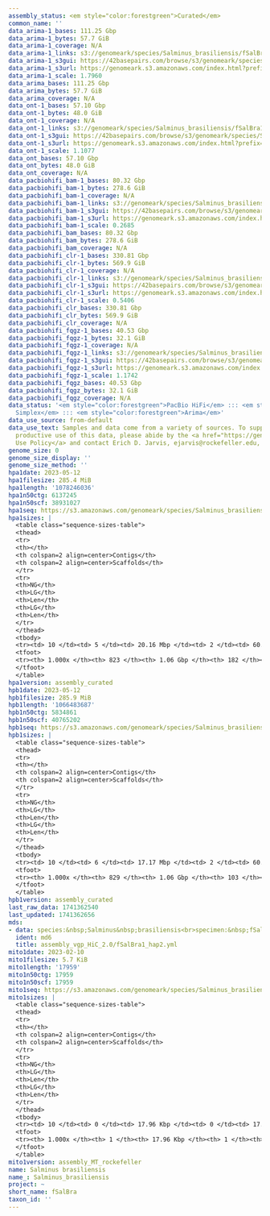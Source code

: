 ```yaml
---
assembly_status: <em style="color:forestgreen">Curated</em>
common_name: ''
data_arima-1_bases: 111.25 Gbp
data_arima-1_bytes: 57.7 GiB
data_arima-1_coverage: N/A
data_arima-1_links: s3://genomeark/species/Salminus_brasiliensis/fSalBra1/genomic_data/arima/<br>
data_arima-1_s3gui: https://42basepairs.com/browse/s3/genomeark/species/Salminus_brasiliensis/fSalBra1/genomic_data/arima/
data_arima-1_s3url: https://genomeark.s3.amazonaws.com/index.html?prefix=species/Salminus_brasiliensis/fSalBra1/genomic_data/arima/
data_arima-1_scale: 1.7960
data_arima_bases: 111.25 Gbp
data_arima_bytes: 57.7 GiB
data_arima_coverage: N/A
data_ont-1_bases: 57.10 Gbp
data_ont-1_bytes: 48.0 GiB
data_ont-1_coverage: N/A
data_ont-1_links: s3://genomeark/species/Salminus_brasiliensis/fSalBra1/genomic_data/ont/<br>
data_ont-1_s3gui: https://42basepairs.com/browse/s3/genomeark/species/Salminus_brasiliensis/fSalBra1/genomic_data/ont/
data_ont-1_s3url: https://genomeark.s3.amazonaws.com/index.html?prefix=species/Salminus_brasiliensis/fSalBra1/genomic_data/ont/
data_ont-1_scale: 1.1077
data_ont_bases: 57.10 Gbp
data_ont_bytes: 48.0 GiB
data_ont_coverage: N/A
data_pacbiohifi_bam-1_bases: 80.32 Gbp
data_pacbiohifi_bam-1_bytes: 278.6 GiB
data_pacbiohifi_bam-1_coverage: N/A
data_pacbiohifi_bam-1_links: s3://genomeark/species/Salminus_brasiliensis/fSalBra1/genomic_data/pacbio_hifi/<br>
data_pacbiohifi_bam-1_s3gui: https://42basepairs.com/browse/s3/genomeark/species/Salminus_brasiliensis/fSalBra1/genomic_data/pacbio_hifi/
data_pacbiohifi_bam-1_s3url: https://genomeark.s3.amazonaws.com/index.html?prefix=species/Salminus_brasiliensis/fSalBra1/genomic_data/pacbio_hifi/
data_pacbiohifi_bam-1_scale: 0.2685
data_pacbiohifi_bam_bases: 80.32 Gbp
data_pacbiohifi_bam_bytes: 278.6 GiB
data_pacbiohifi_bam_coverage: N/A
data_pacbiohifi_clr-1_bases: 330.81 Gbp
data_pacbiohifi_clr-1_bytes: 569.9 GiB
data_pacbiohifi_clr-1_coverage: N/A
data_pacbiohifi_clr-1_links: s3://genomeark/species/Salminus_brasiliensis/fSalBra1/genomic_data/pacbio_hifi/<br>
data_pacbiohifi_clr-1_s3gui: https://42basepairs.com/browse/s3/genomeark/species/Salminus_brasiliensis/fSalBra1/genomic_data/pacbio_hifi/
data_pacbiohifi_clr-1_s3url: https://genomeark.s3.amazonaws.com/index.html?prefix=species/Salminus_brasiliensis/fSalBra1/genomic_data/pacbio_hifi/
data_pacbiohifi_clr-1_scale: 0.5406
data_pacbiohifi_clr_bases: 330.81 Gbp
data_pacbiohifi_clr_bytes: 569.9 GiB
data_pacbiohifi_clr_coverage: N/A
data_pacbiohifi_fqgz-1_bases: 40.53 Gbp
data_pacbiohifi_fqgz-1_bytes: 32.1 GiB
data_pacbiohifi_fqgz-1_coverage: N/A
data_pacbiohifi_fqgz-1_links: s3://genomeark/species/Salminus_brasiliensis/fSalBra1/genomic_data/pacbio_hifi/<br>
data_pacbiohifi_fqgz-1_s3gui: https://42basepairs.com/browse/s3/genomeark/species/Salminus_brasiliensis/fSalBra1/genomic_data/pacbio_hifi/
data_pacbiohifi_fqgz-1_s3url: https://genomeark.s3.amazonaws.com/index.html?prefix=species/Salminus_brasiliensis/fSalBra1/genomic_data/pacbio_hifi/
data_pacbiohifi_fqgz-1_scale: 1.1742
data_pacbiohifi_fqgz_bases: 40.53 Gbp
data_pacbiohifi_fqgz_bytes: 32.1 GiB
data_pacbiohifi_fqgz_coverage: N/A
data_status: '<em style="color:forestgreen">PacBio HiFi</em> ::: <em style="color:forestgreen">ONT
  Simplex</em> ::: <em style="color:forestgreen">Arima</em>'
data_use_source: from-default
data_use_text: Samples and data come from a variety of sources. To support fair and
  productive use of this data, please abide by the <a href="https://genome10k.soe.ucsc.edu/data-use-policies/">Data
  Use Policy</a> and contact Erich D. Jarvis, ejarvis@rockefeller.edu, with any questions.
genome_size: 0
genome_size_display: ''
genome_size_method: ''
hpa1date: 2023-05-12
hpa1filesize: 285.4 MiB
hpa1length: '1078246036'
hpa1n50ctg: 6137245
hpa1n50scf: 38931027
hpa1seq: https://s3.amazonaws.com/genomeark/species/Salminus_brasiliensis/fSalBra1/assembly_curated/fSalBra1.hap1.decon.20230512.fasta.gz
hpa1sizes: |
  <table class="sequence-sizes-table">
  <thead>
  <tr>
  <th></th>
  <th colspan=2 align=center>Contigs</th>
  <th colspan=2 align=center>Scaffolds</th>
  </tr>
  <tr>
  <th>NG</th>
  <th>LG</th>
  <th>Len</th>
  <th>LG</th>
  <th>Len</th>
  </tr>
  </thead>
  <tbody>
  <tr><td> 10 </td><td> 5 </td><td> 20.16 Mbp </td><td> 2 </td><td> 60.83 Mbp </td></tr><tr><td> 20 </td><td> 11 </td><td> 15.38 Mbp </td><td> 4 </td><td> 47.62 Mbp </td></tr><tr><td> 30 </td><td> 19 </td><td> 12.10 Mbp </td><td> 6 </td><td> 44.64 Mbp </td></tr><tr><td> 40 </td><td> 29 </td><td> 8.44 Mbp </td><td> 8 </td><td> 43.70 Mbp </td></tr><tr style="background-color:#cccccc;"><td> 50 </td><td> 44 </td><td style="background-color:#88ff88;"> 6.14 Mbp </td><td> 11 </td><td style="background-color:#88ff88;"> 38.93 Mbp </td></tr><tr><td> 60 </td><td> 65 </td><td> 3.96 Mbp </td><td> 14 </td><td> 36.16 Mbp </td></tr><tr><td> 70 </td><td> 97 </td><td> 2.64 Mbp </td><td> 17 </td><td> 35.01 Mbp </td></tr><tr><td> 80 </td><td> 150 </td><td> 1.58 Mbp </td><td> 20 </td><td> 34.17 Mbp </td></tr><tr><td> 90 </td><td> 260 </td><td> 0.61 Mbp </td><td> 23 </td><td> 29.94 Mbp </td></tr><tr><td> 100 </td><td> 823 </td><td> 16.36 Kbp </td><td> 182 </td><td> 16.36 Kbp </td></tr></tbody>
  <tfoot>
  <tr><th> 1.000x </th><th> 823 </th><th> 1.06 Gbp </th><th> 182 </th><th> 1.08 Gbp </th></tr>
  </tfoot>
  </table>
hpa1version: assembly_curated
hpb1date: 2023-05-12
hpb1filesize: 285.9 MiB
hpb1length: '1066483687'
hpb1n50ctg: 5834861
hpb1n50scf: 40765202
hpb1seq: https://s3.amazonaws.com/genomeark/species/Salminus_brasiliensis/fSalBra1/assembly_curated/fSalBra1.hap2.cur.20230512.fasta.gz
hpb1sizes: |
  <table class="sequence-sizes-table">
  <thead>
  <tr>
  <th></th>
  <th colspan=2 align=center>Contigs</th>
  <th colspan=2 align=center>Scaffolds</th>
  </tr>
  <tr>
  <th>NG</th>
  <th>LG</th>
  <th>Len</th>
  <th>LG</th>
  <th>Len</th>
  </tr>
  </thead>
  <tbody>
  <tr><td> 10 </td><td> 6 </td><td> 17.17 Mbp </td><td> 2 </td><td> 60.49 Mbp </td></tr><tr><td> 20 </td><td> 13 </td><td> 13.94 Mbp </td><td> 4 </td><td> 50.28 Mbp </td></tr><tr><td> 30 </td><td> 21 </td><td> 11.72 Mbp </td><td> 6 </td><td> 46.42 Mbp </td></tr><tr><td> 40 </td><td> 32 </td><td> 8.06 Mbp </td><td> 8 </td><td> 43.35 Mbp </td></tr><tr style="background-color:#cccccc;"><td> 50 </td><td> 47 </td><td style="background-color:#88ff88;"> 5.83 Mbp </td><td> 11 </td><td style="background-color:#88ff88;"> 40.77 Mbp </td></tr><tr><td> 60 </td><td> 68 </td><td> 4.15 Mbp </td><td> 13 </td><td> 38.87 Mbp </td></tr><tr><td> 70 </td><td> 99 </td><td> 2.77 Mbp </td><td> 16 </td><td> 36.84 Mbp </td></tr><tr><td> 80 </td><td> 148 </td><td> 1.61 Mbp </td><td> 19 </td><td> 36.20 Mbp </td></tr><tr><td> 90 </td><td> 250 </td><td> 0.64 Mbp </td><td> 22 </td><td> 33.96 Mbp </td></tr><tr><td> 100 </td><td> 829 </td><td> 19.03 Kbp </td><td> 103 </td><td> 19.03 Kbp </td></tr></tbody>
  <tfoot>
  <tr><th> 1.000x </th><th> 829 </th><th> 1.06 Gbp </th><th> 103 </th><th> 1.07 Gbp </th></tr>
  </tfoot>
  </table>
hpb1version: assembly_curated
last_raw_data: 1741362540
last_updated: 1741362656
mds:
- data: species:&nbsp;Salminus&nbsp;brasiliensis<br>specimen:&nbsp;fSalBra1<br>projects:&nbsp;<br>&nbsp;&nbsp;-&nbsp;vgp<br>data_location:&nbsp;S3<br>release_to:&nbsp;S3<br>haplotype_to_curate:&nbsp;hap2<br>hap1:&nbsp;s3://genomeark/species/Salminus_brasiliensis/fSalBra1/assembly_vgp_HiC_2.0/fSalBra1.HiC.hap1.20230305.fasta.gz<br>hap2:&nbsp;s3://genomeark/species/Salminus_brasiliensis/fSalBra1/assembly_vgp_HiC_2.0/fSalBra1.HiC.hap2.20230305.fasta.gz<br>pretext_hap1:&nbsp;s3://genomeark/species/Salminus_brasiliensis/fSalBra1/assembly_vgp_HiC_2.0/evaluation/hap1/pretext/fSalBra1_hap1__s2_heatmap.pretext<br>pretext_hap2:&nbsp;s3://genomeark/species/Salminus_brasiliensis/fSalBra1/assembly_vgp_HiC_2.0/evaluation/hap2/pretext/fSalBra1_hap2__s2_heatmap.pretext<br>kmer_spectra_img:&nbsp;s3://genomeark/species/Salminus_brasiliensis/fSalBra1/assembly_vgp_HiC_2.0/evaluation/merqury/fSalBra1_png/<br>mito:&nbsp;s3://genomeark/species/Salminus_brasiliensis/fSalBra1/assembly_MT_rockefeller/fSalBra1.MT.20230210.fasta.gz<br>pacbio_read_dir:&nbsp;s3://genomeark/species/Salminus_brasiliensis/fSalBra1/genomic_data/pacbio_hifi/<br>pacbio_read_type:&nbsp;hifi<br>hic_read_dir:&nbsp;s3://genomeark/species/Salminus_brasiliensis/fSalBra1/genomic_data/arima/<br>bionano_cmap_dir:&nbsp;s3://genomeark/species/Salminus_brasiliensis/fSalBra1/genomic_data/bionano/<br>pipeline:<br>&nbsp;&nbsp;-&nbsp;hifiasm&nbsp;(0.16.1+galaxy4)<br>&nbsp;&nbsp;-&nbsp;solve&nbsp;(3.7)<br>&nbsp;&nbsp;-&nbsp;yahs&nbsp;(1.2a.2+galaxy0)<br>assembled_by_group:&nbsp;Rockefeller<br>notes:&nbsp;This&nbsp;was&nbsp;a&nbsp;hifiasm-HiC&nbsp;assembly&nbsp;of&nbsp;fSalBra1,&nbsp;resulting&nbsp;in&nbsp;two&nbsp;complete&nbsp;haplotypes.&nbsp;This&nbsp;individual&nbsp;had&nbsp;bionano&nbsp;data.&nbsp;HiC&nbsp;scaffolding&nbsp;was&nbsp;performed&nbsp;with&nbsp;yahs.&nbsp;The&nbsp;HiC&nbsp;prep&nbsp;was&nbsp;Arima&nbsp;kit&nbsp;2.&nbsp;The&nbsp;kmer&nbsp;spectra&nbsp;indicates&nbsp;a&nbsp;homogametic&nbsp;specimen.&nbsp;We&nbsp;are&nbsp;submitting&nbsp;hap2&nbsp;for&nbsp;curation.<br>
  ident: md6
  title: assembly_vgp_HiC_2.0/fSalBra1_hap2.yml
mito1date: 2023-02-10
mito1filesize: 5.7 KiB
mito1length: '17959'
mito1n50ctg: 17959
mito1n50scf: 17959
mito1seq: https://s3.amazonaws.com/genomeark/species/Salminus_brasiliensis/fSalBra1/assembly_MT_rockefeller/fSalBra1.MT.20230210.fasta.gz
mito1sizes: |
  <table class="sequence-sizes-table">
  <thead>
  <tr>
  <th></th>
  <th colspan=2 align=center>Contigs</th>
  <th colspan=2 align=center>Scaffolds</th>
  </tr>
  <tr>
  <th>NG</th>
  <th>LG</th>
  <th>Len</th>
  <th>LG</th>
  <th>Len</th>
  </tr>
  </thead>
  <tbody>
  <tr><td> 10 </td><td> 0 </td><td> 17.96 Kbp </td><td> 0 </td><td> 17.96 Kbp </td></tr><tr><td> 20 </td><td> 0 </td><td> 17.96 Kbp </td><td> 0 </td><td> 17.96 Kbp </td></tr><tr><td> 30 </td><td> 0 </td><td> 17.96 Kbp </td><td> 0 </td><td> 17.96 Kbp </td></tr><tr><td> 40 </td><td> 0 </td><td> 17.96 Kbp </td><td> 0 </td><td> 17.96 Kbp </td></tr><tr style="background-color:#cccccc;"><td> 50 </td><td> 0 </td><td style="background-color:#ff8888;"> 17.96 Kbp </td><td> 0 </td><td style="background-color:#ff8888;"> 17.96 Kbp </td></tr><tr><td> 60 </td><td> 0 </td><td> 17.96 Kbp </td><td> 0 </td><td> 17.96 Kbp </td></tr><tr><td> 70 </td><td> 0 </td><td> 17.96 Kbp </td><td> 0 </td><td> 17.96 Kbp </td></tr><tr><td> 80 </td><td> 0 </td><td> 17.96 Kbp </td><td> 0 </td><td> 17.96 Kbp </td></tr><tr><td> 90 </td><td> 0 </td><td> 17.96 Kbp </td><td> 0 </td><td> 17.96 Kbp </td></tr><tr><td> 100 </td><td> 0 </td><td> 17.96 Kbp </td><td> 0 </td><td> 17.96 Kbp </td></tr></tbody>
  <tfoot>
  <tr><th> 1.000x </th><th> 1 </th><th> 17.96 Kbp </th><th> 1 </th><th> 17.96 Kbp </th></tr>
  </tfoot>
  </table>
mito1version: assembly_MT_rockefeller
name: Salminus brasiliensis
name_: Salminus_brasiliensis
project: ~
short_name: fSalBra
taxon_id: ''
---
```

